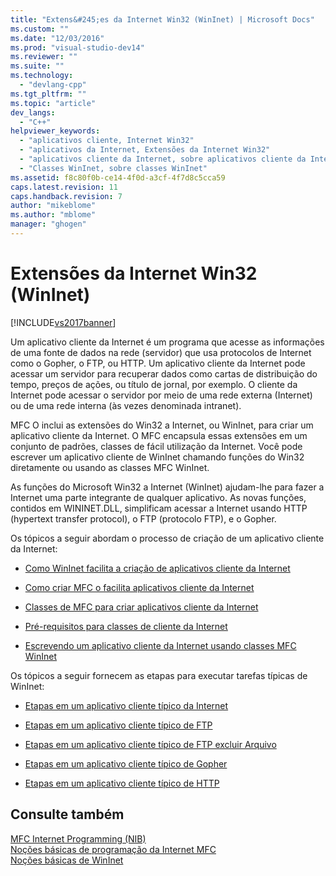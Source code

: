 ```yaml
---
title: "Extens&#245;es da Internet Win32 (WinInet) | Microsoft Docs"
ms.custom: ""
ms.date: "12/03/2016"
ms.prod: "visual-studio-dev14"
ms.reviewer: ""
ms.suite: ""
ms.technology: 
  - "devlang-cpp"
ms.tgt_pltfrm: ""
ms.topic: "article"
dev_langs: 
  - "C++"
helpviewer_keywords: 
  - "aplicativos cliente, Internet Win32"
  - "aplicativos da Internet, Extensões da Internet Win32"
  - "aplicativos cliente da Internet, sobre aplicativos cliente da Internet"
  - "Classes WinInet, sobre classes WinInet"
ms.assetid: f8c80f0b-ce14-4f0d-a3cf-4f7d8c5cca59
caps.latest.revision: 11
caps.handback.revision: 7
author: "mikeblome"
ms.author: "mblome"
manager: "ghogen"
---
```

# Extens&#245;es da Internet Win32 (WinInet)
[!INCLUDE[vs2017banner](../assembler/inline/includes/vs2017banner.md)]

Um aplicativo cliente da Internet é um programa que acesse as informações de uma fonte de dados na rede \(servidor\) que usa protocolos de Internet como o Gopher, o FTP, ou HTTP.  Um aplicativo cliente da Internet pode acessar um servidor para recuperar dados como cartas de distribuição do tempo, preços de ações, ou título de jornal, por exemplo.  O cliente da Internet pode acessar o servidor por meio de uma rede externa \(Internet\) ou de uma rede interna \(às vezes denominada intranet\).  
  
 MFC O inclui as extensões do Win32 a Internet, ou WinInet, para criar um aplicativo cliente da Internet.  O MFC encapsula essas extensões em um conjunto de padrões, classes de fácil utilização da Internet.  Você pode escrever um aplicativo cliente de WinInet chamando funções do Win32 diretamente ou usando as classes MFC WinInet.  
  
 As funções do Microsoft Win32 a Internet \(WinInet\) ajudam\-lhe para fazer a Internet uma parte integrante de qualquer aplicativo.  As novas funções, contidos em WININET.DLL, simplificam acessar a Internet usando HTTP \(hypertext transfer protocol\), o FTP \(protocolo FTP\), e o Gopher.  
  
 Os tópicos a seguir abordam o processo de criação de um aplicativo cliente da Internet:  
  
-   [Como WinInet facilita a criação de aplicativos cliente da Internet](../mfc/how-wininet-makes-it-easier-to-create-internet-client-applications.md)  
  
-   [Como criar MFC o facilita aplicativos cliente da Internet](../mfc/how-mfc-makes-it-easier-to-create-internet-client-applications.md)  
  
-   [Classes de MFC para criar aplicativos cliente da Internet](../mfc/mfc-classes-for-creating-internet-client-applications.md)  
  
-   [Pré\-requisitos para classes de cliente da Internet](../Topic/Prerequisites%20for%20Internet%20Client%20Classes.md)  
  
-   [Escrevendo um aplicativo cliente da Internet usando classes MFC WinInet](../mfc/writing-an-internet-client-application-using-mfc-wininet-classes.md)  
  
 Os tópicos a seguir fornecem as etapas para executar tarefas típicas de WinInet:  
  
-   [Etapas em um aplicativo cliente típico da Internet](../Topic/Steps%20in%20a%20Typical%20Internet%20Client%20Application.md)  
  
-   [Etapas em um aplicativo cliente típico de FTP](../mfc/steps-in-a-typical-ftp-client-application.md)  
  
-   [Etapas em um aplicativo cliente típico de FTP excluir Arquivo](../mfc/steps-in-a-typical-ftp-client-application-to-delete-a-file.md)  
  
-   [Etapas em um aplicativo cliente típico de Gopher](../mfc/steps-in-a-typical-gopher-client-application.md)  
  
-   [Etapas em um aplicativo cliente típico de HTTP](../mfc/steps-in-a-typical-http-client-application.md)  
  
## Consulte também  
 [MFC Internet Programming \(NIB\)](http://msdn.microsoft.com/pt-br/0f7a1f3a-385b-4d56-a55b-0d766840c58a)   
 [Noções básicas de programação da Internet MFC](../mfc/mfc-internet-programming-basics.md)   
 [Noções básicas de WinInet](../mfc/wininet-basics.md)